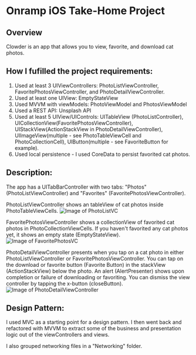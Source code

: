 # Onramp iOS Take-Home Project 

## Overview 
Clowder is an app that allows you to view, favorite, and download cat photos.

## How I fufilled the project requirements:

1) Used at least 3 UIViewControllers: PhotoListViewController, FavoritePhotosViewController, and PhotoDetailViewController.  
2) Used at least one UIView: EmptyStateView  
3) Used MVVM with viewModels: PhotoViewModel and PhotosViewModel
4) Used a REST API: Unsplash API  
5) Used at least 5 UIView/UIControls: UITableView (PhotoListController), UICollectionView(FavoritePhotosViewController), UIStackView(ActionStackView in PhotoDetailViewController), UIImageView(multiple - see PhotoTableViewCell and PhotoCollectionCell), UIButton(multiple - see FavoriteButton for example).   
6) Used local persistence - I used CoreData to persist favorited cat photos.  
 
## Description:

The app has a UITabBarController with two tabs: "Photos" (PhotoListViewController) and "Favorites" (FavoritePhotosViewController).  

PhotoListViewController shows an tableView of cat photos inside PhotoTableViewCells. ![Image of PhotoListVC](https://i.imgur.com/1dQ8ZYh.jpg)  

FavoritePhotosViewController shows a collectionView of favorited cat photos in PhotoCollectionViewCells. If you haven't favorited any cat photos yet, it shows an empty state (EmptyStateView).
![Image of FavoritePhotosVC](https://i.imgur.com/ydPJXgF.png)  

PhotoDetailViewController presents when you tap on a cat photo in either PhotoListViewController or FavoritePhotosViewController. You can tap on the download or favorite button (Favorite Button) in the stackView (ActionStackView) below the photo. An alert (AlertPresenter) shows upon completion or failure of downloading or favoriting. You can dismiss the view controller by tapping the x-button (closeButton).
![Image of PhotoDetailViewController](https://i.imgur.com/zPKvGRR.png)

## Design Pattern:

I used MVC as a starting point for a design pattern. I then went back and refactored with MVVM to extract some of the business and presentation logic out of the viewControllers and views.

I also grouped networking files in a "Networking" folder.
